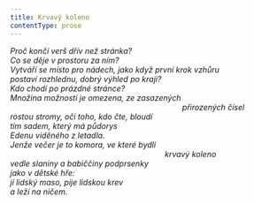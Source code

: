 ```yaml
---
title: Krvavý koleno
contentType: prose
---
```


<section>

_Proč končí verš dřív než stránka?  
Co se děje v prostoru za ním?  
Vytváří se místo pro nádech, jako když první krok vzhůru  
postaví rozhlednu, dobrý výhled po kraji?  
Kdo chodí po prázdné stránce?  
Množina možností je omezena, ze zasazených  
                                                                               přirozených čísel  
rostou stromy, oči toho, kdo čte, bloudí  
tím sadem, který má půdorys  
Edenu viděného z letadla.  
Jenže večer je to komora, ve které bydlí  
                                                                       krvavý koleno  
vedle slaniny a babiččiny podprsenky  
jako v dětské hře:  
jí lidský maso, pije lidskou krev  
a leží na ničem._

</section>
